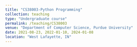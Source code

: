 ```yaml
---
title: "CS38003-Python Programming"
collection: teaching
type: "Undergraduate course"
permalink: /teaching/CS38003
venue: "Department of Computer Science, Purdue University"
date: 2021-08-23, 2022-01-10, 2024-01-08
location: "West Lafayette, IN"
---
```

